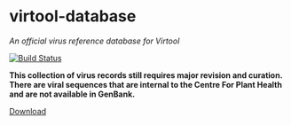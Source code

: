 # virtool-database

*An official virus reference database for Virtool*

[![Build Status](https://travis-ci.org/virtool/virtool-database.svg?branch=master)](https://travis-ci.org/virtool/virtool-database)

**This collection of virus records still requires major revision and curation. There are viral sequences that are
internal to the Centre For Plant Health and are not available in GenBank.**

[Download](https://github.com/virtool/virtool-database/releases/download/v0.1.0-alpha.1/viruses.json.gz)

